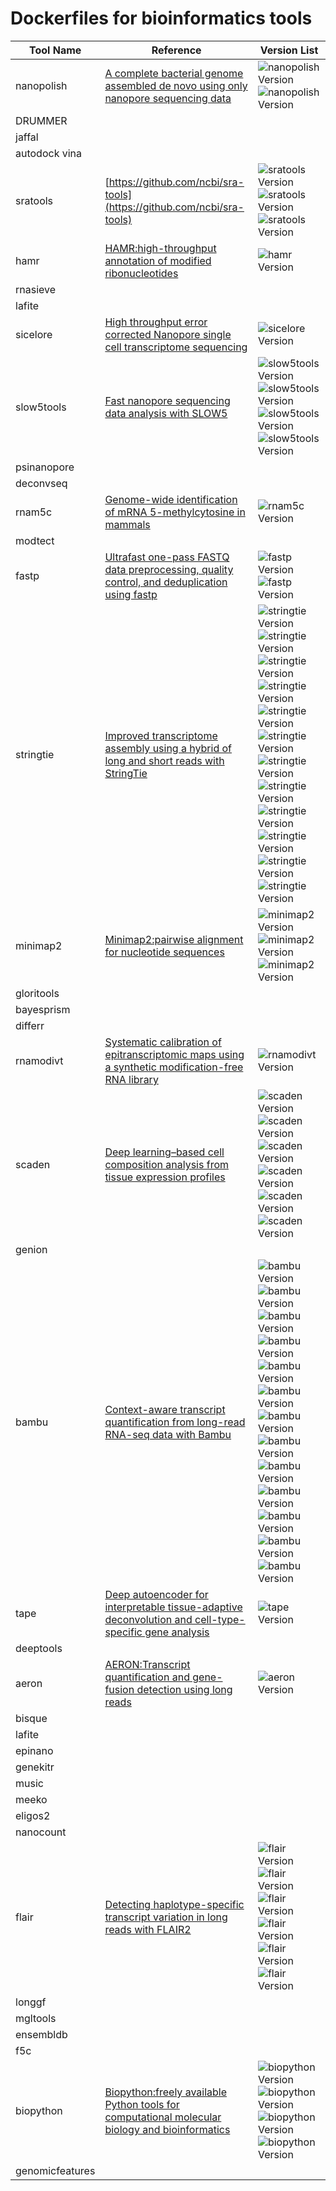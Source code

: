 # Dockerfiles for bioinformatics tools


| Tool Name   | Reference                                                                                     | Version List       | 
|-------------|-----------------------------------------------------------------------------------------------|--------------------|
| nanopolish        | [A complete bacterial genome assembled de novo using only nanopore sequencing data](https://www.nature.com/articles/nmeth.3444) | ![nanopolish Version](https://img.shields.io/badge/nanopolish-0.14.0-blue) ![nanopolish Version](https://img.shields.io/badge/nanopolish-0.13.3-blue) |
| DRUMMER        |  |  |
| jaffal        |  |  |
| autodock vina        |  |  |
| sratools        | [https://github.com/ncbi/sra-tools](https://github.com/ncbi/sra-tools) | ![sratools Version](https://img.shields.io/badge/sratools-3.2.1-blue) ![sratools Version](https://img.shields.io/badge/sratools-3.1.1-blue) ![sratools Version](https://img.shields.io/badge/sratools-3.0.3-blue) |
| hamr        | [HAMR:high-throughput annotation of modified ribonucleotides](https://rnajournal.cshlp.org/content/19/12/1684) | ![hamr Version](https://img.shields.io/badge/hamr-0a04208eae481137e0081dd90b9c1a40bc49c9f3-blue) |
| rnasieve        |  |  |
| lafite        |  |  |
| sicelore        | [High throughput error corrected Nanopore single cell transcriptome sequencing](https://doi.org/10.1038/s41467-020-17800-6) | ![sicelore Version](https://img.shields.io/badge/sicelore-2.0-blue) |
| slow5tools        | [Fast nanopore sequencing data analysis with SLOW5](https://www.nature.com/articles/s41587-021-01147-4) | ![slow5tools Version](https://img.shields.io/badge/slow5tools-1.3.0-blue) ![slow5tools Version](https://img.shields.io/badge/slow5tools-1.2.0-blue) ![slow5tools Version](https://img.shields.io/badge/slow5tools-1.1.0-blue) ![slow5tools Version](https://img.shields.io/badge/slow5tools-1.0.0-blue) |
| psinanopore        |  |  |
| deconvseq        |  |  |
| rnam5c        | [Genome-wide identification of mRNA 5-methylcytosine in mammals](https://www.nature.com/articles/s41594-019-0218-x) | ![rnam5c Version](https://img.shields.io/badge/rnam5c-4c6656b36e5f88116a5a2df8c23897891cc887f5-blue) |
| modtect        |  |  |
| fastp        | [Ultrafast one-pass FASTQ data preprocessing, quality control, and deduplication using fastp](https://doi.org/10.1002/imt2.107) | ![fastp Version](https://img.shields.io/badge/fastp-0.24.0-blue) ![fastp Version](https://img.shields.io/badge/fastp-0.23.4-blue) |
| stringtie        | [Improved transcriptome assembly using a hybrid of long and short reads with StringTie](https://journals.plos.org/ploscompbiol/article?id=10.1371/journal.pcbi.1009730) | ![stringtie Version](https://img.shields.io/badge/stringtie-3.0.0-blue) ![stringtie Version](https://img.shields.io/badge/stringtie-2.2.3-blue) ![stringtie Version](https://img.shields.io/badge/stringtie-2.2.2-blue) ![stringtie Version](https://img.shields.io/badge/stringtie-2.2.1-blue) ![stringtie Version](https://img.shields.io/badge/stringtie-2.2.0-blue) ![stringtie Version](https://img.shields.io/badge/stringtie-2.1.7-blue) ![stringtie Version](https://img.shields.io/badge/stringtie-2.1.6-blue) ![stringtie Version](https://img.shields.io/badge/stringtie-2.1.5-blue) ![stringtie Version](https://img.shields.io/badge/stringtie-2.1.4-blue) ![stringtie Version](https://img.shields.io/badge/stringtie-2.1.2-blue) ![stringtie Version](https://img.shields.io/badge/stringtie-2.0-blue) ![stringtie Version](https://img.shields.io/badge/stringtie-1.3.6-blue) |
| minimap2        | [Minimap2:pairwise alignment for nucleotide sequences](https://academic.oup.com/bioinformatics/article/37/23/4572/6384570) | ![minimap2 Version](https://img.shields.io/badge/minimap2-2.28-blue) ![minimap2 Version](https://img.shields.io/badge/minimap2-2.27-blue) ![minimap2 Version](https://img.shields.io/badge/minimap2-2.26-blue) |
| gloritools        |  |  |
| bayesprism        |  |  |
| differr        |  |  |
| rnamodivt        | [Systematic calibration of epitranscriptomic maps using a synthetic modification-free RNA library](https://www.nature.com/articles/s41592-021-01280-7) | ![rnamodivt Version](https://img.shields.io/badge/rnamodivt-48df2c04ee063c96aaefde64df915a867528f93e-blue) |
| scaden        | [Deep learning–based cell composition analysis from tissue expression profiles](https://www.science.org/doi/10.1126/sciadv.aba2619) | ![scaden Version](https://img.shields.io/badge/scaden-1.1.2-blue) ![scaden Version](https://img.shields.io/badge/scaden-1.1.1-blue) ![scaden Version](https://img.shields.io/badge/scaden-1.1.0-blue) ![scaden Version](https://img.shields.io/badge/scaden-1.0.2-blue) ![scaden Version](https://img.shields.io/badge/scaden-1.0.1-blue) ![scaden Version](https://img.shields.io/badge/scaden-1.0.0-blue) |
| genion        |  |  |
| bambu        | [Context-aware transcript quantification from long-read RNA-seq data with Bambu](https://www.nature.com/articles/s41592-023-01908-w) | ![bambu Version](https://img.shields.io/badge/bambu-3.8.3-blue) ![bambu Version](https://img.shields.io/badge/bambu-3.4.0-blue) ![bambu Version](https://img.shields.io/badge/bambu-3.2.4-blue) ![bambu Version](https://img.shields.io/badge/bambu-3.0.8-blue) ![bambu Version](https://img.shields.io/badge/bambu-3.0.6-blue) ![bambu Version](https://img.shields.io/badge/bambu-3.0.5-blue) ![bambu Version](https://img.shields.io/badge/bambu-3.0.1-blue) ![bambu Version](https://img.shields.io/badge/bambu-2.0.6-blue) ![bambu Version](https://img.shields.io/badge/bambu-2.0.3-blue) ![bambu Version](https://img.shields.io/badge/bambu-2.0.0-blue) ![bambu Version](https://img.shields.io/badge/bambu-1.2.0-blue) ![bambu Version](https://img.shields.io/badge/bambu-1.0.2-blue) ![bambu Version](https://img.shields.io/badge/bambu-1.0.0-blue) |
| tape        | [Deep autoencoder for interpretable tissue-adaptive deconvolution and cell-type-specific gene analysis](https://www.nature.com/articles/s41467-022-34550-9) | ![tape Version](https://img.shields.io/badge/tape-1.1.2-blue) |
| deeptools        |  |  |
| aeron        | [AERON:Transcript quantification and gene-fusion detection using long reads](https://www.biorxiv.org/content/10.1101/2020.01.27.921338v1.full) | ![aeron Version](https://img.shields.io/badge/aeron-a6e7d589e3feeb22b5374b455a1a677e3bb2edfa-blue) |
| bisque        |  |  |
| lafite        |  |  |
| epinano        |  |  |
| genekitr        |  |  |
| music        |  |  |
| meeko        |  |  |
| eligos2        |  |  |
| nanocount        |  |  |
| flair        | [Detecting haplotype-specific transcript variation in long reads with FLAIR2](https://genomebiology.biomedcentral.com/articles/10.1186/s13059-024-03301-y) | ![flair Version](https://img.shields.io/badge/flair-2.0.0-blue) ![flair Version](https://img.shields.io/badge/flair-1.7.0-blue) ![flair Version](https://img.shields.io/badge/flair-1.6.4-blue) ![flair Version](https://img.shields.io/badge/flair-1.6.3-blue) ![flair Version](https://img.shields.io/badge/flair-1.5-blue) ![flair Version](https://img.shields.io/badge/flair-1.4-blue) |
| longgf        |  |  |
| mgltools        |  |  |
| ensembldb        |  |  |
| f5c        |  |  |
| biopython        | [Biopython:freely available Python tools for computational molecular biology and bioinformatics](http://dx.doi.org/10.1093/bioinformatics/btp163) | ![biopython Version](https://img.shields.io/badge/biopython-1.85-blue) ![biopython Version](https://img.shields.io/badge/biopython-1.84-blue) ![biopython Version](https://img.shields.io/badge/biopython-1.83-blue) ![biopython Version](https://img.shields.io/badge/biopython-1.82-blue) |
| genomicfeatures        |  |  |

